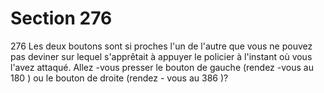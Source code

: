 # Section 276

276
Les deux boutons sont si proches l'un de l'autre que vous ne
pouvez pas deviner sur lequel s'apprêtait à appuyer le policier à
l'instant où vous l'avez attaqué. Allez -vous presser le bouton de
gauche (rendez -vous au 180 ) ou le bouton de droite (rendez -
vous au 386 )?